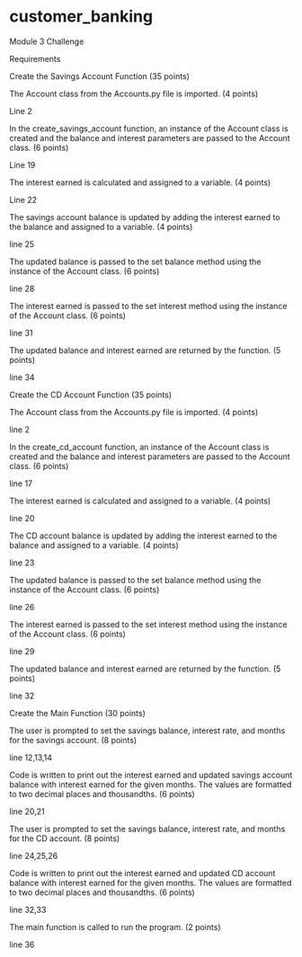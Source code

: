 # customer_banking

Module 3 Challenge

Requirements

Create the Savings Account Function (35 points)

The Account class from the Accounts.py file is imported. (4 points) 

Line 2

In the create_savings_account function, an instance of the Account class is created and the balance and interest parameters are passed to the Account class. (6 points)

Line 19

The interest earned is calculated and assigned to a variable. (4 points)


Line 22

The savings account balance is updated by adding the interest earned to the balance and assigned to a variable. (4 points)

line 25

The updated balance is passed to the set balance method using the instance of the Account class. (6 points)

line 28

The interest earned is passed to the set interest method using the instance of the Account class. (6 points)

line 31

The updated balance and interest earned are returned by the function. (5 points)

line 34

Create the CD Account Function (35 points)

The Account class from the Accounts.py file is imported. (4 points)

line 2

In the create_cd_account function, an instance of the Account class is created and the balance and interest parameters are passed to the Account class. (6 points)

line 17

The interest earned is calculated and assigned to a variable. (4 points)

line 20


The CD account balance is updated by adding the interest earned to the balance and assigned to a variable. (4 points)

line 23

The updated balance is passed to the set balance method using the instance of the Account class. (6 points)

line 26

The interest earned is passed to the set interest method using the instance of the Account class. (6 points)

line 29

The updated balance and interest earned are returned by the function. (5 points)

line 32

Create the Main Function (30 points)

The user is prompted to set the savings balance, interest rate, and months for the savings account. (8 points)

line 12,13,14



Code is written to print out the interest earned and updated savings account balance with interest earned for the given months. The values are formatted to two decimal places and thousandths. (6 points)

line 20,21

The user is prompted to set the savings balance, interest rate, and months for the CD account. (8 points)

line 24,25,26

Code is written to print out the interest earned and updated CD account balance with interest earned for the given months. The values are formatted to two decimal places and thousandths. (6 points)

line 32,33

The main function is called to run the program. (2 points)

line 36



